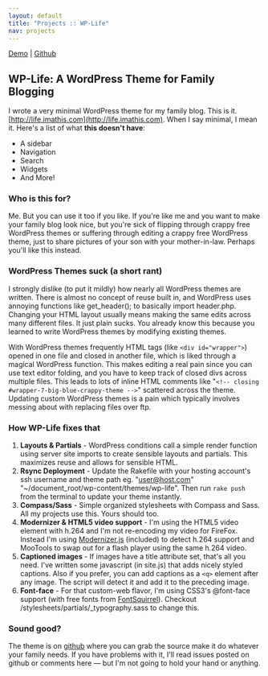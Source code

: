 ```yaml
---
layout: default
title: "Projects :: WP-Life"
nav: projects
---
```


[Demo](http://life.imathis.com) |
[Github](http://github.com/imathis/wp-life)

## WP-Life: A WordPress Theme for Family Blogging


I wrote a very minimal WordPress theme for my family blog. This is it. [http://life.imathis.com](http://life.imathis.com). When I say minimal, I mean it.
Here's a list of what **this doesn't have**:

- A sidebar
- Navigation
- Search
- Widgets
- And More!

### Who is this for?

Me. But you can use it too if you like. If you're like me and you want to make your family blog look nice, but you're sick of flipping through crappy free WordPress themes or suffering through editing a crappy free WordPress theme, just to share pictures of your son with your mother-in-law. Perhaps you'll like this instead.

### WordPress Themes suck (a short rant)

I strongly dislike (to put it mildly) how nearly all WordPress themes are written. There is almost no concept of reuse built in, and WordPress uses annoying functions like get_header(); to basically import header.php. Changing your HTML layout usually means
making the same edits across many different files. It just plain sucks. You already know this because you learned to write WordPress themes by modifying existing themes.

With WordPress themes frequently HTML tags (like `<div id="wrapper">`) opened in one file and closed in another file, which is liked through a magical WordPress function. This makes editing a real pain since you can use text editor folding, and you have to keep track
of closed divs across multiple files. This leads to lots of inline HTML comments like "`<!-- closing #wrapper-7-big-blue-crappy-theme -->`" scattered across the theme.
Updating custom WordPress themes is a pain which typically involves messing about with replacing files over ftp.

### How WP-Life fixes that

1. **Layouts & Partials** - WordPress conditions call a simple render function using server site imports to create sensible layouts and partials. This maximizes reuse and allows for sensible HTML.
2. **Rsync Deployment** - Update the Rakefile with your hosting account's ssh username and theme path eg. "user@host.com" "~/document_root/wp-content/themes/wp-life". Then run `rake push` from the terminal to update your theme instantly.
3. **Compass/Sass** - Simple organized stylesheets with Compass and Sass. All my projects use this. Yours should too.
4. **Modernizer & HTML5 video support** - I'm using the HTML5 video element with h.264 and I'm not re-encoding my video for FireFox. Instead I'm using [Modernizer.js](http://modernizr.com) (included) to detect h.264 support and MooTools to swap out for a flash player using the same h.264 video.
5. **Captioned images** - If images have a title attribute set, that's all you need. I've written some javascript (in site.js) that adds nicely styled captions. Also if you prefer, you can add captions as a `<q>` element after any image. The script will detect it and add it to the preceding image.
6. **Font-face** - For that custom-web flavor, I'm using CSS3's @font-face support (with free fonts from [FontSquirrel](http://fontsquirrel.com/)). Checkout /stylesheets/partials/_typography.sass to change this.

### Sound good?

The theme is on [github](http://github.com/imathis/wp-life) where you can grab the source make it do whatever your family needs.
If you have problems with it, I'll read issues posted on github or comments here &mdash; but I'm not going to hold your hand or anything.